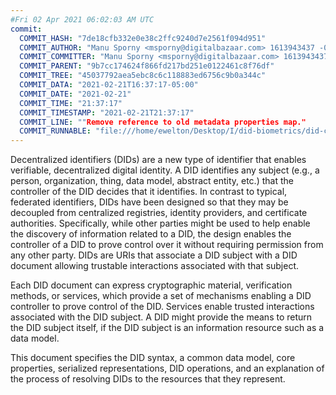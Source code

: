 ```yaml
---
#Fri 02 Apr 2021 06:02:03 AM UTC
commit:
  COMMIT_HASH: "7de18cfb332e0e38c2ffc9240d7e2561f094d951"
  COMMIT_AUTHOR: "Manu Sporny <msporny@digitalbazaar.com> 1613943437 -0500"
  COMMIT_COMMITTER: "Manu Sporny <msporny@digitalbazaar.com> 1613943437 -0500"
  COMMIT_PARENT: "9b7cc174624f866fd217bd251e0122461c8f76df"
  COMMIT_TREE: "45037792aea5ebc8c6c118883ed6756c9b0a344c"
  COMMIT_DATA: "2021-02-21T16:37:17-05:00"
  COMMIT_DATE: "2021-02-21"
  COMMIT_TIME: "21:37:17"
  COMMIT_TIMESTAMP: "2021-02-21T21:37:17"
  COMMIT_LINE: ""Remove reference to old metadata properties map."
  COMMIT_RUNNABLE: "file:///home/ewelton/Desktop/I/did-biometrics/did-core-dataset/analysis/gitinfo/7de18cfb332e0e38c2ffc9240d7e2561f094d951/snapshot/index.html"
---
```


<section id="abstract">
<p>
<a>Decentralized identifiers</a> (DIDs) are a new type of identifier that
enables verifiable, decentralized digital identity. A <a>DID</a> identifies any
subject (e.g., a person, organization, thing, data model, abstract entity, etc.)
that the controller of the <a>DID</a> decides that it identifies. In contrast to
typical, federated identifiers, <a>DIDs</a> have been designed so that they may
be decoupled from centralized registries, identity providers, and certificate
authorities. Specifically, while other parties might be used to help enable the
discovery of information related to a <a>DID</a>, the design enables the
controller of a <a>DID</a> to prove control over it without requiring permission
from any other party. <a>DIDs</a> are <a>URIs</a> that associate a <a>DID
subject</a> with a <a>DID document</a> allowing trustable interactions
associated with that subject.
    </p>
<p>
Each <a>DID document</a> can express cryptographic material, <a>verification
methods</a>, or <a>services</a>, which provide a set of mechanisms enabling a
<a>DID controller</a> to prove control of the <a>DID</a>. <a>Services</a> enable
trusted interactions associated with the <a>DID subject</a>. A <a>DID</a> might
provide the means to return the <a>DID subject</a> itself, if the <a>DID
subject</a> is an information resource such as a data model.
    </p>
<p>
This document specifies the DID syntax, a common data model, core properties,
serialized representations, DID operations, and an explanation of the process
of resolving DIDs to the resources that they represent.
    </p>
</section>

